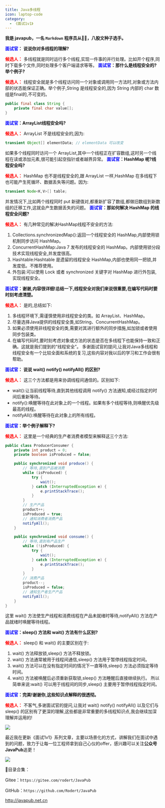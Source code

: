 ```yaml
---
title: Java多线程
icon: laptop-code
category:
  - 《面试1v1》
---
```





**我是 javapub，一名 `Markdown` 程序员从👨‍💻，八股文种子选手。**


**<font color=blue>面试官</font>： 说说你对多线程的理解?**

**<font color=red>候选人：</font>** 多线程就是同时运行多个线程,实现一件事的并行处理。比如开个程序,同时下载多个文件,同时处理多个客户端请求等等。
**<font color=blue>面试官</font>：那什么是线程安全的?举个例子?**

**<font color=red>候选人：</font>** 线程安全就是多个线程访问同一个对象或调用同一方法时,对象或方法内部的状态能保证正确。举个例子,String 是线程安全的,因为 String 内部的 char 数组是final的,不可变的。

```java
public final class String {
    private final char value[];
}
```
**<font color=blue>面试官</font>：ArrayList线程安全吗?**

**<font color=red>候选人：</font>** ArrayList 不是线程安全的,因为:

```java
transient Object[] elementData; // elementData 可以改变 
```
如果多个线程同时访问一个 ArrayList,其中一个线程正在扩容数组,这时另一个线程在读或添加元素,很可能引起空指针或者越界异常。
**<font color=blue>面试官</font>：HashMap 呢?线程安全吗?**
 
**<font color=red>候选人：</font>** HashMap 也不是线程安全的,跟 ArrayList 一样,HashMap 在多线程下也可能产生死循环、数据丢失等问题。因为:

```java
transient Node<K,V>[] table;
```
并发情况下,比如两个线程同时 put 新键值对,都重新扩容了数组,都做旧数组到新数组的迁移工作,这就会产生数据丢失的问题。
**<font color=blue>面试官</font>：那如何解决 HashMap 的线程安全问题?**

  
**<font color=red>候选人：</font>** 有几种常见的解决HashMap线程不安全的方法:
1. Collections.synchronizedMap():返回一个线程安全的 HashMap,内部使用锁机制同步访问 HashMap。
2. ConcurrentHashMap:Java 7 发布的线程安全的 HashMap。内部使用锁分段技术实现线程安全,并发度很高。
3. Hashtable:Hashtable 是遗留的线程安全 HashMap,内部也使用同一把锁,并发度低。不推荐使用。
4. 外包装:可以使用 Lock 或者 synchronized 关键字对 HashMap 进行外包装,实现线程安全。

**<font color=blue>面试官</font>：谢谢,内容很详细!总结一下,线程安全对我们来说很重要,在编写代码时要时刻考虑清楚。**


**<font color=red>候选人：</font>** 是的,总结如下:

1. 多线程环境下,需谨慎使用非线程安全的类。如 ArrayList、HashMap。
2. 尽量选择Java提供的线程安全类,如String、ConcurrentHashMap。
3. 如果必须使用非线程安全的类,需要对其进行额外的同步措施,如加锁或者使用同步包装类。
4. 在编写代码时,要时刻考虑对象或方法的状态是否在多线程下也能保持一致和正确。这就是我们提到的“线程安全”。
多谢面试官的提问,让我对Java多线程和线程安全有一个比较全面和系统的复习,这些内容对我以后的学习和工作会很有帮助。


**<font color=blue>面试官</font>： 说说 wait() notify() notifyAll() 的区别?**


**<font color=red>候选人：</font>** 这三个方法都是用来协调线程间通信的。区别如下:
- wait():让当前线程等待,直到其他线程调用 notify() 方法通知,或经过指定的时间后重新等待。
- notify():唤醒等待在此对象上的一个线程。如果有多个线程等待,则唤醒优先级最高的线程。
- notifyAll():唤醒等待在此对象上的所有线程。 

**<font color=blue>面试官</font>：举个例子解释下?**


**<font color=red>候选人：</font>** 这里是一个经典的生产者消费者模型来解释这三个方法:

```java
public class ProducerConsumer {
    private int product = 0;
    private boolean isProduced = false;

    public synchronized void produce() {
        // 等待,直到产品被消费
        while (isProduced) {
            try {
                wait();
            } catch (InterruptedException e) {
                e.printStackTrace();
            }
        }
        // 生产产品
        product++;
        isProduced = true;
        // 通知消费者消费产品
        notifyAll();
    }

    public synchronized void consume() {
        // 等待,直到有产品生产
        while (!isProduced) {
            try {
                wait();
            } catch (InterruptedException e) {
                e.printStackTrace();
            }     
        }
        // 消费产品
        product--;
        isProduced = false;
        // 通知生产者生产产品
        notifyAll();
    }
}
```
这里 wait() 方法使生产线程和消费线程在产品未就绪时等待,notifyAll() 方法在产品就绪时唤醒等待线程。

**<font color=blue>面试官</font>：sleep() 方法和 wait() 方法有什么区别?**


**<font color=red>候选人：</font>** sleep() 和 wait() 的主要区别在于:
1. wait() 方法释放锁,sleep() 方法不释放锁。
2. wait() 方法通常被用于线程间通信,sleep() 方法用于暂停线程指定时间。
3. wait() 方法可以在没有指定时间的情况下一直等待,sleep() 方法必须指定等待时间。
4. wait() 方法被唤醒后必须重新获取锁,sleep() 方法睡醒后直接继续执行。
所以简单来说:wait() 可以用于线程间的同步,sleep() 主要用于暂停线程指定时间。

**<font color=blue>面试官</font>：完美!谢谢你,这些知识点解释的很透彻。**



**<font color=red>候选人：</font>** 不客气,多谢面试官的提问,让我对 wait() notify() notifyAll() 以及它们与 sleep() 的区别有了更深的理解,这些都是非常重要的多线程知识点,我会继续加深理解并运用的! 




![](https://ghproxy.com/https://raw.githubusercontent.com/Rodert/javapub_oss/main/other/christopher-campbell-va0YmkIFtPA-unsplash.jpg?raw=true)



最近我在更新《面试1v1》系列文章，主要以场景化的方式，讲解我们在面试中遇到的问题，致力于让每一位工程师拿到自己心仪的offer，感兴趣可以关注**公众号JavaPub**追更！


![](https://ghproxy.com/https://raw.githubusercontent.com/Rodert/javapub_oss/main/common/javapub-qr-code.png?raw=true)




🎁目录合集：

Gitee：`https://gitee.com/rodert/JavaPub`

GitHub：`https://github.com/Rodert/JavaPub`


<http://javapub.net.cn>

